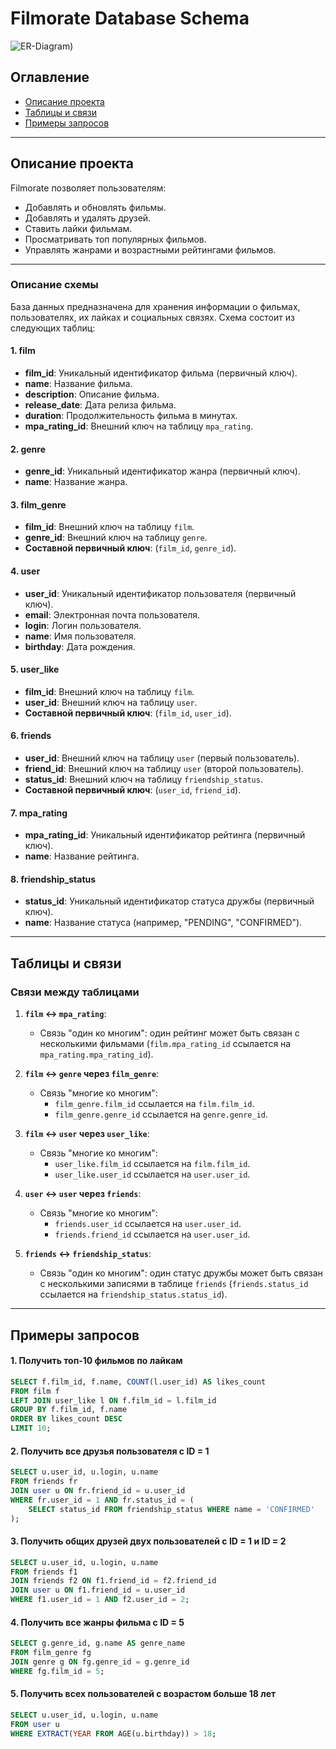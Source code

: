 # Filmorate Database Schema

![ER-Diagram]([src/main/resources/Untitled.png))

## Оглавление

- [Описание проекта](#описание-проекта)
- [Таблицы и связи](#таблицы-и-связи)
- [Примеры запросов](#примеры-запросов)

---

## Описание проекта

Filmorate позволяет пользователям:
- Добавлять и обновлять фильмы.
- Добавлять и удалять друзей.
- Ставить лайки фильмам.
- Просматривать топ популярных фильмов.
- Управлять жанрами и возрастными рейтингами фильмов.

---

### Описание схемы

База данных предназначена для хранения информации о фильмах, пользователях, их лайках и социальных связях. Схема состоит из следующих таблиц:

#### 1. **film**
- **film_id**: Уникальный идентификатор фильма (первичный ключ).
- **name**: Название фильма.
- **description**: Описание фильма.
- **release_date**: Дата релиза фильма.
- **duration**: Продолжительность фильма в минутах.
- **mpa_rating_id**: Внешний ключ на таблицу `mpa_rating`.

#### 2. **genre**
- **genre_id**: Уникальный идентификатор жанра (первичный ключ).
- **name**: Название жанра.

#### 3. **film_genre**
- **film_id**: Внешний ключ на таблицу `film`.
- **genre_id**: Внешний ключ на таблицу `genre`.
- **Составной первичный ключ**: (`film_id`, `genre_id`).

#### 4. **user**
- **user_id**: Уникальный идентификатор пользователя (первичный ключ).
- **email**: Электронная почта пользователя.
- **login**: Логин пользователя.
- **name**: Имя пользователя.
- **birthday**: Дата рождения.

#### 5. **user_like**
- **film_id**: Внешний ключ на таблицу `film`.
- **user_id**: Внешний ключ на таблицу `user`.
- **Составной первичный ключ**: (`film_id`, `user_id`).

#### 6. **friends**
- **user_id**: Внешний ключ на таблицу `user` (первый пользователь).
- **friend_id**: Внешний ключ на таблицу `user` (второй пользователь).
- **status_id**: Внешний ключ на таблицу `friendship_status`.
- **Составной первичный ключ**: (`user_id`, `friend_id`).

#### 7. **mpa_rating**
- **mpa_rating_id**: Уникальный идентификатор рейтинга (первичный ключ).
- **name**: Название рейтинга.

#### 8. **friendship_status**
- **status_id**: Уникальный идентификатор статуса дружбы (первичный ключ).
- **name**: Название статуса (например, "PENDING", "CONFIRMED").

---

## Таблицы и связи

### Связи между таблицами

1. **`film` ↔ `mpa_rating`**:
   - Связь "один ко многим": один рейтинг может быть связан с несколькими фильмами (`film.mpa_rating_id` ссылается на `mpa_rating.mpa_rating_id`).

2. **`film` ↔ `genre` через `film_genre`**:
   - Связь "многие ко многим":
     - `film_genre.film_id` ссылается на `film.film_id`.
     - `film_genre.genre_id` ссылается на `genre.genre_id`.

3. **`film` ↔ `user` через `user_like`**:
   - Связь "многие ко многим":
     - `user_like.film_id` ссылается на `film.film_id`.
     - `user_like.user_id` ссылается на `user.user_id`.

4. **`user` ↔ `user` через `friends`**:
   - Связь "многие ко многим":
     - `friends.user_id` ссылается на `user.user_id`.
     - `friends.friend_id` ссылается на `user.user_id`.

5. **`friends` ↔ `friendship_status`**:
   - Связь "один ко многим": один статус дружбы может быть связан с несколькими записями в таблице `friends` (`friends.status_id` ссылается на `friendship_status.status_id`).

---

## Примеры запросов

#### 1. Получить топ-10 фильмов по лайкам
```sql
SELECT f.film_id, f.name, COUNT(l.user_id) AS likes_count
FROM film f
LEFT JOIN user_like l ON f.film_id = l.film_id
GROUP BY f.film_id, f.name
ORDER BY likes_count DESC
LIMIT 10;
```
#### 2. Получить все друзья пользователя с ID = 1
```sql
SELECT u.user_id, u.login, u.name
FROM friends fr
JOIN user u ON fr.friend_id = u.user_id
WHERE fr.user_id = 1 AND fr.status_id = (
    SELECT status_id FROM friendship_status WHERE name = 'CONFIRMED'
);
```
#### 3. Получить общих друзей двух пользователей с ID = 1 и ID = 2
```sql
SELECT u.user_id, u.login, u.name
FROM friends f1
JOIN friends f2 ON f1.friend_id = f2.friend_id
JOIN user u ON f1.friend_id = u.user_id
WHERE f1.user_id = 1 AND f2.user_id = 2;
```
#### 4. Получить все жанры фильма с ID = 5
```sql
SELECT g.genre_id, g.name AS genre_name
FROM film_genre fg
JOIN genre g ON fg.genre_id = g.genre_id
WHERE fg.film_id = 5;
```
#### 5. Получить всех пользователей с возрастом больше 18 лет
```sql
SELECT u.user_id, u.login, u.name
FROM user u
WHERE EXTRACT(YEAR FROM AGE(u.birthday)) > 18;
```
